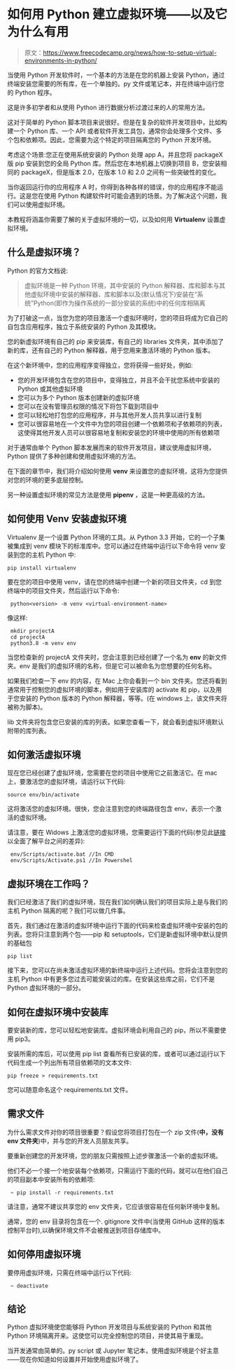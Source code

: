 # 如何用 Python 建立虚拟环境——以及它为什么有用

> 原文：<https://www.freecodecamp.org/news/how-to-setup-virtual-environments-in-python/>

当使用 Python 开发软件时，一个基本的方法是在您的机器上安装 Python，通过终端安装您需要的所有库，在一个单独的。py 文件或笔记本，并在终端中运行您的 Python 程序。

这是许多初学者和从使用 Python 进行数据分析过渡过来的人的常用方法。

这对于简单的 Python 脚本项目来说很好。但是在复杂的软件开发项目中，比如构建一个 Python 库、一个 API 或者软件开发工具包，通常你会处理多个文件、多个包和依赖项。因此，您需要为这个特定的项目隔离您的 Python 开发环境。

考虑这个场景:您正在使用系统安装的 Python 处理 app A，并且您将 packageX 版 pip 安装到您的全局 Python 库。然后您在本地机器上切换到项目 B，您安装相同的 packageX，但是版本 2.0，在版本 1.0 和 2.0 之间有一些突破性的变化。

当你返回运行你的应用程序 A 时，你得到各种各样的错误，你的应用程序不能运行。这是您在使用 Python 构建软件时可能会遇到的场景。为了解决这个问题，我们可以使用虚拟环境。

本教程将涵盖你需要了解的关于虚拟环境的一切，以及如何用 **Virtualenv** 设置虚拟环境。

## 什么是虚拟环境？

Python 的官方文档说:

> 虚拟环境是一种 Python 环境，其中安装的 Python 解释器、库和脚本与其他虚拟环境中安装的解释器、库和脚本以及(默认情况下)安装在“系统”Python(即作为操作系统的一部分安装的系统)中的任何库相隔离

为了打破这一点，当您为您的项目激活一个虚拟环境时，您的项目将成为它自己的自包含应用程序，独立于系统安装的 Python 及其模块。

您的新虚拟环境有自己的 pip 来安装库，有自己的 libraries 文件夹，其中添加了新的库，还有自己的 Python 解释器，用于您用来激活环境的 Python 版本。

在这个新环境中，您的应用程序变得独立，您将获得一些好处，例如:

*   您的开发环境包含在您的项目中，变得独立，并且不会干扰您系统中安装的 Python 或其他虚拟环境
*   您可以为多个 Python 版本创建新的虚拟环境
*   您可以在没有管理员权限的情况下将包下载到项目中
*   您可以轻松地打包您的应用程序，并与其他开发人员共享以进行复制
*   您可以很容易地在一个文件中为您的项目创建一个依赖项和子依赖项的列表，这使得其他开发人员可以很容易地复制和安装您的环境中使用的所有依赖项

对于通常由单个 Python 脚本发展而来的软件开发项目，建议使用虚拟环境，Python 提供了多种创建和使用虚拟环境的方法。

在下面的章节中，我们将介绍如何使用 **venv** 来设置您的虚拟环境，这将为您提供对您的环境的更多底层控制。

另一种设置虚拟环境的常见方法是使用 **pipenv** ，这是一种更高级的方法。

## 如何使用 Venv 安装虚拟环境

Virtualenv 是一个设置 Python 环境的工具。从 Python 3.3 开始，它的一个子集被集成到 venv 模块下的标准库中。您可以通过在终端中运行以下命令将 venv 安装到您的主机 Python 中:

```
pip install virtualenv
```

要在您的项目中使用 venv，请在您的终端中创建一个新的项目文件夹，cd 到您终端中的项目文件夹，然后运行以下命令:

```
 python<version> -m venv <virtual-environment-name>
```

像这样:

```
 mkdir projectA
 cd projectA
 python3.8 -m venv env
```

当您检查新的 projectA 文件夹时，您会注意到已经创建了一个名为 **env** 的新文件夹。env 是我们的虚拟环境的名称，但是它可以被命名为您想要的任何名称。

如果我们检查一下 env 的内容，在 Mac 上你会看到一个 bin 文件夹。您还将看到通常用于控制您的虚拟环境的脚本，例如用于安装库的 activate 和 pip，以及用于您安装的 Python 版本的 Python 解释器，等等。(在 windows 上，该文件夹将被称为脚本)。

lib 文件夹将包含您已安装的库的列表。如果您查看一下，就会看到虚拟环境默认附带的库列表。

## 如何激活虚拟环境

现在您已经创建了虚拟环境，您需要在您的项目中使用它之前激活它。在 mac 上，要激活您的虚拟环境，请运行以下代码:

```
source env/bin/activate
```

这将激活您的虚拟环境。很快，您会注意到您的终端路径包含 env，表示一个激活的虚拟环境。

请注意，要在 Widows 上激活您的虚拟环境，您需要运行下面的代码(参见此[链接](https://docs.python.org/3/library/venv.html)以全面了解平台之间的差异):

```
 env/Scripts/activate.bat //In CMD
 env/Scripts/Activate.ps1 //In Powershel
```

## 虚拟环境在工作吗？

我们已经激活了我们的虚拟环境，现在我们如何确认我们的项目实际上是与我们的主机 Python 隔离的呢？我们可以做几件事。

首先，我们通过在激活的虚拟环境中运行下面的代码来检查虚拟环境中安装的包的列表。您将只注意到两个包——pip 和 setuptools，它们是新虚拟环境中默认提供的基础包

```
pip list
```

接下来，您可以在尚未激活虚拟环境的新终端中运行上述代码。您将会注意到您的主机 Python 中有更多您过去可能安装过的库。在安装这些库之前，它们不是 Python 虚拟环境的一部分。

## 如何在虚拟环境中安装库

要安装新的库，您可以轻松地安装库。虚拟环境会利用自己的 pip，所以不需要使用 pip3。

安装所需的库后，可以使用 pip list 查看所有已安装的库，或者可以通过运行以下代码生成一个列出所有项目依赖项的文本文件:

```
pip freeze > requirements.txt
```

您可以随意命名这个 requirements.txt 文件。

## 需求文件

为什么需求文件对你的项目很重要？假设您将项目打包在一个 zip 文件(**中，没有 env 文件夹**)中，并与您的开发人员朋友共享。

要重新创建您的开发环境，您的朋友只需按照上述步骤激活一个新的虚拟环境。

他们不必一个接一个地安装每个依赖项，只需运行下面的代码，就可以在他们自己的项目副本中安装所有的依赖项:

```
 ~ pip install -r requirements.txt
```

请注意，通常不建议共享您的 env 文件夹，它应该很容易在任何新环境中复制。

通常，您的 env 目录将包含在一个. gitignore 文件中(当使用 GitHub 这样的版本控制平台时),以确保环境文件不会被推送到项目存储库中。

## 如何停用虚拟环境

要停用虚拟环境，只需在终端中运行以下代码:

```
 ~ deactivate
```

## 结论

Python 虚拟环境使您能够将 Python 开发项目与系统安装的 Python 和其他 Python 环境隔离开来。这使您可以完全控制您的项目，并使其易于重现。

当开发通常由简单的。py script 或 Jupyter 笔记本，使用虚拟环境是个好主意——现在你知道如何设置并开始使用虚拟环境了。